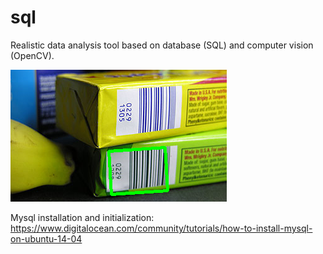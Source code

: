 # sql
Realistic data analysis tool based on database (SQL) and computer vision (OpenCV).

![](detect_barcode.png)

Mysql installation and initialization: https://www.digitalocean.com/community/tutorials/how-to-install-mysql-on-ubuntu-14-04
